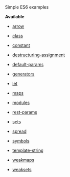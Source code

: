 Simple ES6 examples

__Available__

* [arrow](./arrow.js)

* [class](./class.js)

* [constant](./constant.js)

* [destructuring-assignment](./destructuring-assignment.js)

* [default-params](./default.js)

* [generators](./generators.js)

* [let](./let.js)

* [maps](./maps.js)

* [modules](./modules.js)

* [rest-params](./rest-params.js)

* [sets](./sets.js)

* [spread](./spread.js)

* [symbols](./symbols.js)

* [template-string](./template-string.js)

* [weakmaps](./weakmaps.js)

* [weaksets](./weaksets.js)
